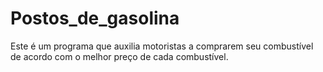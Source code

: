 # Postos_de_gasolina
Este é um programa que auxilia motoristas a comprarem seu combustível de acordo com o melhor preço de cada combustível. 
